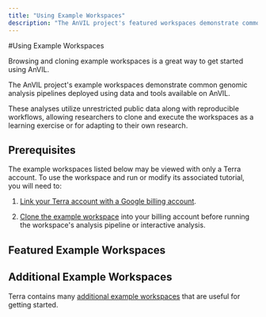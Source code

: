 ```yaml
---
title: "Using Example Workspaces"
description: "The AnVIL project's featured workspaces demonstrate common genomic analysis pipelines deployed using data and tools available on AnVIL."
---
```


#Using Example Workspaces

Browsing and cloning example workspaces is a great way to get started using AnVIL.

The AnVIL project's example workspaces demonstrate common genomic analysis pipelines deployed using data and tools available on AnVIL.
 
 These analyses utilize unrestricted public data along with reproducible workflows, allowing researchers to clone and execute the workspaces as a learning exercise or for adapting to their own research.

## Prerequisites
The example workspaces listed below may be viewed with only a Terra account. To use the workspace and run or modify its associated tutorial, you will need to:
 
 1. [Link your Terra account with a Google billing account](https://support.terra.bio/hc/en-us/articles/360026182251-How-to-set-up-billing-projects-and-Google-Billing-Accounts).

 1. [Clone the example workspace](https://support.terra.bio/hc/en-us/articles/360026130851-How-to-clone-a-workspace) into your billing account before running the workspace's analysis pipeline or interactive analysis.

## Featured Example Workspaces

<Workspaces></Workspaces>

## Additional Example Workspaces

Terra contains many [additional example workspaces](https://support.terra.bio/hc/en-us/articles/360028967111-Start-with-curated-sample-workspaces-for-a-variety-of-use-cases) that are useful for getting started.  
